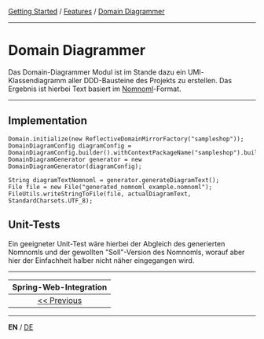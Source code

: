 [Getting Started](../index_en.md) / [Features](../guides/features_en.md) / [Domain Diagrammer](domain_diagrammer_en.md)

---

# Domain Diagrammer
Das Domain-Diagrammer Modul ist im Stande dazu ein UMl-Klassendiagramm aller DDD-Bausteine 
des Projekts zu erstellen. Das Ergebnis ist hierbei Text basiert im [Nomnoml](https://nomnoml.com/)-Format.

---

## Implementation

```
Domain.initialize(new ReflectiveDomainMirrorFactory("sampleshop"));
DomainDiagramConfig diagramConfig = DomainDiagramConfig.builder().withContextPackageName("sampleshop").build();
DomainDiagramGenerator generator = new DomainDiagramGenerator(diagramConfig);

String diagramTextNomnoml = generator.generateDiagramText();
File file = new File("generated_nomnoml_example.nomnoml");
FileUtils.writeStringToFile(file, actualDiagramText, StandardCharsets.UTF_8);

```

## Unit-Tests
Ein geeigneter Unit-Test wäre hierbei der Abgleich des generierten Nomnomls und der gewollten
"Soll"-Version des Nomnomls, worauf aber hier der Einfachheit halber nicht näher eingegangen wird.

---

|            **Spring-Web-Integration**             |
|:-------------------------------------------------:|
| [<< Previous](spring_web_integration_en.md) |

---

**EN** / [DE](../../german/features/domain_diagrammer_de.md)
